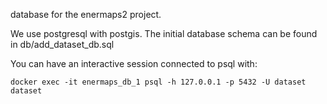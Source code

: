 database for the enermaps2 project.

We use postgresql with postgis. The initial database schema 
can be found in db/add_dataset_db.sql

You can have an interactive session connected to psql with:

```
docker exec -it enermaps_db_1 psql -h 127.0.0.1 -p 5432 -U dataset dataset
```
